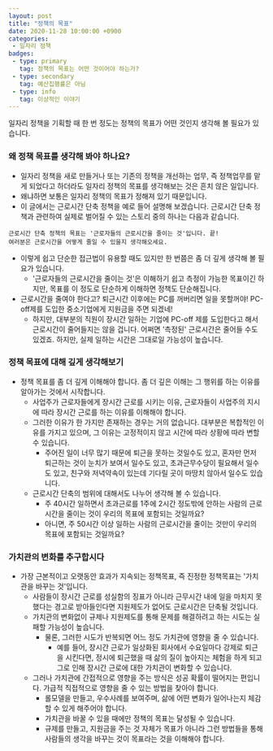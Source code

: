 ```yaml
---
layout: post
title: "정책의 목표"
date: 2020-11-28 10:00:00 +0900
categories: 
 - 일자리 정책
badges:
 - type: primary
   tag: 정책의 목표는 어떤 것이어야 하는가?
 - type: secondary
   tag: 예산집행률은 아님
 - type: info
   tag: 이상적인 이야기
---
```


일자리 정책을 기획할 때 한 번 정도는 정책의 목표가 어떤 것인지 생각해 볼 필요가 있습니다.

<!--more-->

### **왜 정책 목표를 생각해 봐야 하나요?**

- 일자리 정책을 새로 만들거나 또는 기존의 정책을 개선하는 업무, 즉 정책업무를 맡게 되었다고 하더라도 일자리 정책의 목표를 생각해보는 것은 흔치 않은 일입니다.
- 왜냐하면 보통은 일자리 정책의 목표가 정해져 있기 때문입니다.
- 이 글에서는 근로시간 단축 정책을 예로 들어 설명해 보겠습니다. 근로시간 단축 정책과 관련하여 실제로 벌어질 수 있는 스토리 중의 하나는 다음과 같습니다.

```
근로시간 단축 정책의 목표는 '근로자들의 근로시간을 줄이는 것'입니다. 끝!  
여러분은 근로시간을 어떻게 줄일 수 있을지 생각해오세요.
```

- 이렇게 쉽고 단순한 접근법이 유용할 때도 있지만 한 번쯤은 좀 더 깊게 생각해 볼 필요가 있습니다.
  - '근로자들의 근로시간을 줄이는 것'은 이해하기 쉽고 측정이 가능한 목표이긴 하지만, 목표를 이 정도로 단순하게 이해하면 정책도 단순해집니다.
- 근로시간을 줄여야 한다고? 퇴근시간 이후에는 PC를 꺼버리면 일을 못할꺼야! PC-off제를 도입한 중소기업에게 지원금을 주면 되겠네!
  - 하지만, 대부분의 직원이 장시간 일하는 기업에 PC-off 제를 도입한다고 해서 근로시간이 줄어들지는 않을 겁니다. 어쩌면 '측정된' 근로시간은 줄어들 수도 있겠죠. 하지만, 실제 일하는 시간은 그대로일 가능성이 높습니다.

### **정책 목표에 대해 깊게 생각해보기**

- 정책 목표를 좀 더 깊게 이해해야 합니다. 좀 더 깊은 이해는 그 행위를 하는 이유를 알아가는 것에서 시작합니다.
  - 사업주가 근로자들에게 장시간 근로를 시키는 이유, 근로자들이 사업주의 지시에 따라 장시간 근로를 하는 이유를 이해해야 합니다.
  - 그러한 이유가 한 가지만 존재하는 경우는 거의 없습니다. 대부분은 복합적인 이유를 가지고 있으며, 그 이유는 고정적이지 않고 시간에 따라 상황에 따라 변할 수 있습니다.
    - 주어진 일이 너무 많기 때문에 퇴근을 못하는 것일수도 있고, 혼자만 먼저 퇴근하는 것이 눈치가 보여서 일수도 있고, 초과근무수당이 필요해서 일수도 있고, 친구와 저녁약속이 있는데 기다릴 곳이 마땅치 않아서 일수도 있습니다.
  - 근로시간 단축의 범위에 대해서도 나누어 생각해 볼 수 있습니다.
    - 주 40시간 일하면서 초과근로를 1주에 2시간 정도밖에 안하는 사람의 근로시간을 줄이는 것이 우리의 목표에 포함되는 것일까요?
    - 아니면, 주 50시간 이상 일하는 사람의 근로시간을 줄이는 것만이 우리의 목표에 포함되는 것일까요?

### **가치관의 변화를 추구합시다**

- 가장 근본적이고 오랫동안 효과가 지속되는 정책목표, 즉 진정한 정책목표는 '가치관을 바꾸는 것'입니다.
  - 사람들이 장시간 근로를 성실함의 징표가 아니라 근무시간 내에 일을 마치지 못했다는 경고로 받아들인다면 지원제도가 없어도 근로시간은 단축될 것입니다.
  - 가치관의 변화없이 규제나 지원제도를 통해 문제를 해결하려고 하는 시도는 실패할 가능성이 높습니다.
    - 물론, 그러한 시도가 반복되면 어느 정도 가치관에 영향을 줄 수 있습니다.
      - 예를 들어, 장시간 근로가 일상화된 회사에서 수요일마다 강제로 퇴근을 시킨다면, 정시에 퇴근했을 때 삶의 질이 높아지는 체험을 하게 되고 그로 인해 장시간 근로에 대한 가치관이 변화할 수 있습니다.
  - 그러나 가치관에 간접적으로 영향을 주는 방식은 성공 확률이 떨어지는 편입니다. 가급적 직접적으로 영향을 줄 수 있는 방법을 찾아야 합니다.
    - 롤모델을 만들고, 우수사례를 보여주며, 삶에 어떤 변화가 일어나는지 체감할 수 있게 해주어야 합니다.
    - 가치관을 바꿀 수 있을 때에만 정책의 목표는 달성될 수 있습니다.
    - 규제를 만들고, 지원금을 주는 것 자체가 목표가 아니라 그런 방법들을 통해 사람들의 생각을 바꾸는 것이 목표라는 것을 이해해야 합니다.

  
